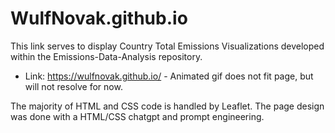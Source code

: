# WulfNovak.github.io

This link serves to display Country Total Emissions Visualizations developed within the Emissions-Data-Analysis repository.
- Link: https://wulfnovak.github.io/ - Animated gif does not fit page, but will not resolve for now.  

The majority of HTML and CSS code is handled by Leaflet. The page design was done with a HTML/CSS chatgpt and prompt engineering.
